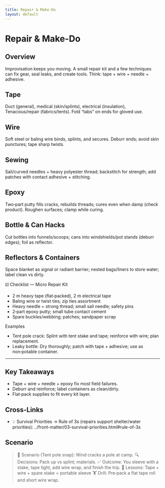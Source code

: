 ```yaml
---
title: Repair & Make-Do
layout: default
---
```


# Repair & Make-Do

## Overview
Improvisation keeps you moving. A small repair kit and a few techniques can fix gear, seal leaks, and create tools. Think: tape + wire + needle + adhesive.

## Tape
Duct (general), medical (skin/splints), electrical (insulation), Tenacious/repair (fabrics/tents). Fold “tabs” on ends for gloved use.

## Wire
Soft steel or baling wire binds, splints, and secures. Deburr ends; avoid skin punctures; tape sharp twists.

## Sewing
Sail/curved needles + heavy polyester thread; backstitch for strength; add patches with contact adhesive + stitching.

## Epoxy
Two‑part putty fills cracks, rebuilds threads; cures even when damp (check product). Roughen surfaces; clamp while curing.

## Bottle & Can Hacks
Cut bottles into funnels/scoops; cans into windshields/pot stands (deburr edges); foil as reflector.

## Reflectors & Containers
Space blanket as signal or radiant barrier; nested bags/liners to store water; label clean vs dirty.

☑️ Checklist — Micro Repair Kit
- 2 m heavy tape (flat‑packed), 2 m electrical tape
- Baling wire or twist ties; zip ties assortment
- Heavy needle + strong thread; small sail needle; safety pins
- 2‑part epoxy putty; small tube contact cement
- Spare buckles/webbing; patches; sandpaper scrap

Examples
- Tent pole crack: Splint with tent stake and tape; reinforce with wire; plan replacement.
- Leaky bottle: Dry thoroughly; patch with tape + adhesive; use as non‑potable container.

---

## Key Takeaways
- Tape + wire + needle + epoxy fix most field failures.
- Deburr and reinforce; label containers as clean/dirty.
- Flat‑pack supplies to fit every kit layer.

## Cross-Links
- 💡 Survival Priorities → Rule of 3s (repairs support shelter/water priorities): ../front-matter/03-survival-priorities.html#rule-of-3s

## Scenario

> 🧭 Scenario (Tent pole snap): Wind cracks a pole at camp.
> 🔍 Decisions: Pack up vs splint; materials.
> ✅ Outcome: You sleeve with a stake, tape tight, add wire wrap, and finish the trip.
> 🧠 Lessons: Tape + wire + spare stake = portable sleeve
> 🏋️ Drill: Pre‑pack a flat tape roll and short wire wrap.
